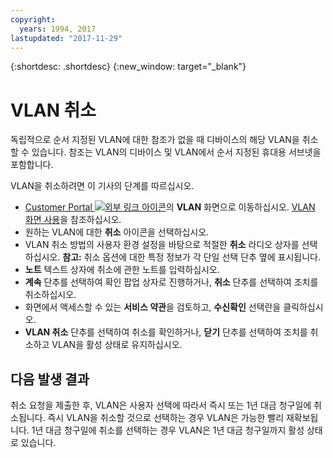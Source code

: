 ```yaml
---
copyright:
  years: 1994, 2017
lastupdated: "2017-11-29"
---
```

{:shortdesc: .shortdesc}
{:new_window: target="_blank"}

# VLAN 취소

독립적으로 순서 지정된 VLAN에 대한 참조가 없을 때 디바이스의 해당 VLAN을 취소할 수 있습니다. 참조는 VLAN의 디바이스 및 VLAN에서 순서 지정된 휴대용 서브넷을 포함합니다. 

VLAN을 취소하려면 이 기사의 단계를 따르십시오.

* [Customer Portal ![외부 링크 아이콘](../../icons/launch-glyph.svg "외부 링크 아이콘")](https://control.softlayer.com/)의 **VLAN** 화면으로 이동하십시오. [VLAN 화면 사용](vlans-screen.html)을 참조하십시오.
* 원하는 VLAN에 대한 **취소** 아이콘을 선택하십시오.
* VLAN 취소 방법의 사용자 환경 설정을 바탕으로 적절한 **취소** 라디오 상자를 선택하십시오. **참고:** 취소 옵션에 대한 특정 정보가 각 단일 선택 단추 옆에 표시됩니다.
* **노트** 텍스트 상자에 취소에 관한 노트를 입력하십시오.
* **계속** 단추를 선택하여 확인 팝업 상자로 진행하거나, **취소** 단추를 선택하여 조치를 취소하십시오.
* 화면에서 액세스할 수 있는 **서비스 약관**을 검토하고, **수신확인** 선택란을 클릭하십시오.
* **VLAN 취소** 단추를 선택하여 취소를 확인하거나, **닫기** 단추를 선택하여 조치를 취소하고 VLAN을 활성 상태로 유지하십시오.

## 다음 발생 결과

취소 요청을 제출한 후, VLAN은 사용자 선택에 따라서 즉시 또는 1년 대금 청구일에 취소됩니다. 즉시 VLAN을 취소할 것으로 선택하는 경우 VLAN은 가능한 빨리 재확보됩니다. 1년 대금 청구일에 취소를 선택하는 경우 VLAN은 1년 대금 청구일까지 활성 상태로 있습니다.
